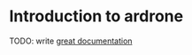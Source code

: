 # Introduction to ardrone

TODO: write [great documentation](http://jacobian.org/writing/great-documentation/what-to-write/)
